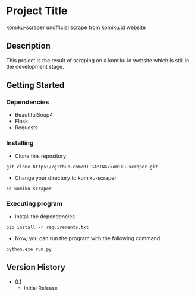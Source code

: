 # Project Title

komiku-scraper unofficial scrape from komiku.id website

## Description

This project is the result of scraping on a komiku.id website which is still in the development stage.

## Getting Started

### Dependencies

* BeautifulSoup4
* Flask
* Requests

### Installing

* Clone this repository
```
git clone https://github.com/R1TGAMING/komiku-scraper.git
```
* Change your directory to komiku-scraper
```
cd komiku-scraper
```

### Executing program

* install the dependencies
```
pip install -r requirements.txt
```
* Now, you can run the program with the following command
```
python.exe run.py
```

## Version History

* 0.1
    * Initial Release
